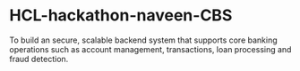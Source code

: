 # HCL-hackathon-naveen-CBS
To build an secure, scalable backend system that supports core banking operations such as account management, transactions, loan processing and fraud detection.
